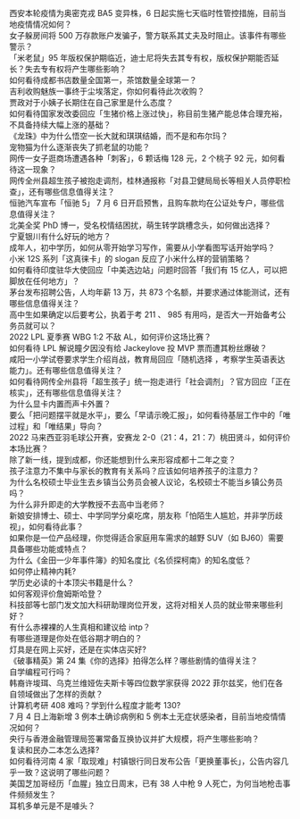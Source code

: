 西安本轮疫情为奥密克戎 BA5 变异株，6 日起实施七天临时性管控措施，目前当地疫情情况如何？  
女子躲房间将 500 万存款账户发骗子，警方联系其丈夫及时阻止。该事件有哪些警示？  
「米老鼠」95 年版权保护期临近，迪士尼将失去其专有权，版权保护期能否延长？失去专有权将产生哪些影响？  
如何看待成都书店数量全国第一，茶馆数量全球第一？  
吉利收购魅族一事终于尘埃落定，你如何看待此次收购？  
贾政对于小姨子长期住在自己家里是什么态度？  
如何看待国家发改委回应「生猪价格上涨过快」，称目前生猪产能总体合理充裕，不具备持续大幅上涨的基础？  
《龙珠》中为什么悟空一长大就和琪琪结婚，而不是和布尔玛？  
宠物猫为什么逐渐丧失了抓老鼠的功能？  
网传一女子逛商场遭遇各种「刺客」，6 颗话梅 128 元，2 个桃子 92 元，如何看待这一现象？  
网传全州县超生孩子被抱走调剂，桂林通报称「对县卫健局局长等相关人员停职检查」，还有哪些信息值得关注？  
恒驰汽车宣布「恒驰 5」 7 月 6 日开启预售，且购车款均在公证处专户，哪些信息值得关注？  
北美全奖 PhD 博一，受名校情结困扰，萌生转学跳槽念头，如何做出选择？  
宁夏银川有什么好玩的地方？  
成年人，初中学历，如何从零开始学习写作，需要从小学看图写话开始学吗？  
小米 12S 系列「这真徕卡」的 slogan 反应了小米什么样的营销策略？  
如何看待印度驻华大使回应「中美选边站」问题时回答「我们有 15 亿人，可以把脚放在任何地方」？  
茅台发布招聘公告，人均年薪 13 万，共 873 个名额，并要求通过体能测试，还有哪些信息值得关注？  
高中生如果确定以后要考公，执着于考 211 、 985 有用吗，是否大一开始备考公务员就可以？  
2022 LPL 夏季赛 WBG 1:2 不敌 AL，如何评价这场比赛？  
如何看待 LPL 解说瞳夕因没有给 Jackeylove 投 MVP 票而遭其粉丝爆破？  
咸阳一小学试卷要求学生介绍肖战，教育局回应「随机选择 ，考察学生英语表达能力」。还有哪些信息值得关注？  
如何看待网传全州县将「超生孩子」统一抱走进行「社会调剂」？官方回应「正在核实」，还有哪些信息值得关注？  
为什么显卡内置而声卡外置？  
要么「把问题摆平就是水平」，要么「早请示晚汇报」，如何看待基层工作中的「唯过程」和「唯结果」导向？  
2022 马来西亚羽毛球公开赛，安赛龙 2-0（21：4，21：7）桃田贤斗，如何评价本场比赛？  
除了新一线，提到成都，你还能想到什么来形容成都十二年之变？  
孩子注意力不集中与家长的教育有关系吗？应该如何培养孩子的注意力？  
为什么名校硕士毕业生去乡镇当公务员会被人议论，名校硕士不能当乡镇公务员吗？  
为什么非升即走的大学教授不去高中当老师？  
新娘安排博士、硕士、中学同学分桌吃席，朋友称「怕陌生人尴尬，并非学历歧视」，如何看待此事？  
如果你是一位产品经理，你觉得适合家庭用车需求的越野 SUV（如 BJ60）需要具备哪些功能或特点？  
为什么《金田一少年事件簿》的知名度比《名侦探柯南》的知名度低？  
如何停止精神内耗?  
学历史必读的十本顶尖书籍是什么？  
如何客观评价詹姆斯哈登？  
科技部等七部门发文加大科研助理岗位开发，这将对相关人员的就业带来哪些利好？  
有什么赤裸裸的人生真相和建议给 intp？  
有哪些道理是你处在低谷期才明白的？  
灯具是在网上买好，还是在实体店买好?  
《破事精英》第 24 集《你的选择》拍得怎么样？哪些剧情的值得关注？  
自学编程可行吗？  
韩裔许埈珥、乌克兰维娅佐夫斯卡等四位数学家获得 2022 菲尔兹奖，他们在各自领域做出了怎样的贡献？  
计算机考研 408 难吗？学到什么程度才能考 130?  
7 月 4 日上海新增 3 例本土确诊病例和 5 例本土无症状感染者，目前当地疫情情况如何？  
央行与香港金融管理局签署常备互换协议并扩大规模，将产生哪些影响？  
复读和民办二本怎么选择?  
如何看待河南 4 家「取现难」村镇银行同日发布公告「更换董事长」，公告内容几乎一致？这说明了哪些问题？  
美国芝加哥经历「血腥」独立日周末，已有 38 人中枪 9 人死亡，为何当地枪击事件频频发生？  
耳机多单元是不是噱头？  
